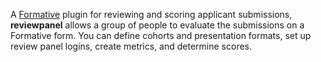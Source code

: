A [Formative](https://github.com/johncronan/formative) plugin for reviewing
and scoring applicant submissions, **reviewpanel** allows a group of people to
evaluate the submissions on a Formative form. You can define cohorts and
presentation formats, set up review panel logins, create metrics, and
determine scores.
